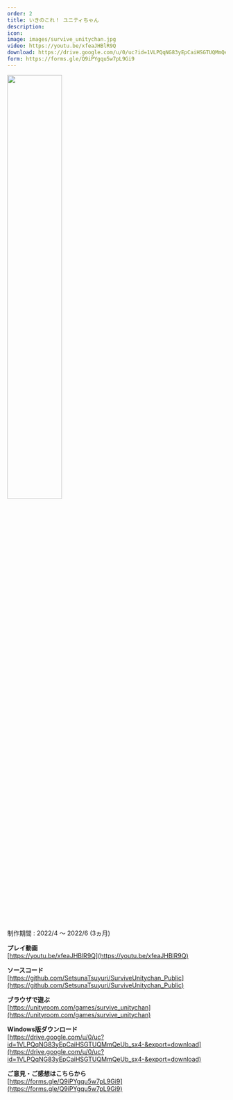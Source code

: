 ```yaml
---
order: 2
title: いきのこれ！ ユニティちゃん
description: 
icon:
image: images/survive_unitychan.jpg
video: https://youtu.be/xfeaJHBlR9Q
download: https://drive.google.com/u/0/uc?id=1VLPQqNG83yEpCaiHSGTUQMmQeUb_sx4-&export=download
form: https://forms.gle/Q9iPYgqu5w7pL9Gi9
---
```


<img src="images/survive_unitychan.jpg" width="50%">

制作期間 : 2022/4 ～ 2022/6 (3ヵ月)

**プレイ動画**  
[https://youtu.be/xfeaJHBlR9Q](https://youtu.be/xfeaJHBlR9Q)

**ソースコード**  
[https://github.com/SetsunaTsuyuri/SurviveUnitychan_Public](https://github.com/SetsunaTsuyuri/SurviveUnitychan_Public)

**ブラウザで遊ぶ**  
[https://unityroom.com/games/survive_unitychan](https://unityroom.com/games/survive_unitychan)

**Windows版ダウンロード**  
[https://drive.google.com/u/0/uc?id=1VLPQqNG83yEpCaiHSGTUQMmQeUb_sx4-&export=download](https://drive.google.com/u/0/uc?id=1VLPQqNG83yEpCaiHSGTUQMmQeUb_sx4-&export=download)

**ご意見・ご感想はこちらから**  
[https://forms.gle/Q9iPYgqu5w7pL9Gi9](https://forms.gle/Q9iPYgqu5w7pL9Gi9)